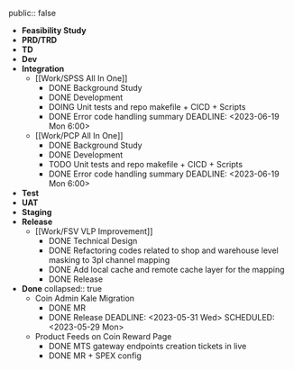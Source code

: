 public:: false

- **Feasibility Study**
- **PRD/TRD**
- **TD**
- **Dev**
- **Integration**
    - [[Work/SPSS All In One]]
        - DONE Background Study
        - DONE Development
        - DOING Unit tests and repo makefile + CICD + Scripts
        - DONE Error code handling summary
          DEADLINE: <2023-06-19 Mon 6:00>
    - [[Work/PCP All In One]]
        - DONE Background Study
        - DONE Development
        - TODO Unit tests and repo makefile + CICD + Scripts
        - DONE Error code handling summary
          DEADLINE: <2023-06-19 Mon 6:00>
- **Test**
- **UAT**
- **Staging**
- **Release**
    - [[Work/FSV VLP Improvement]]
        - DONE Technical Design
        - DONE Refactoring codes related to shop and warehouse level masking to 3pl channel mapping
        - DONE Add local cache and remote cache layer for the mapping
        - DONE Release
- **Done**
  collapsed:: true
    - Coin Admin Kale Migration
        - DONE MR
        - DONE Release
          DEADLINE: <2023-05-31 Wed>
          SCHEDULED: <2023-05-29 Mon>
    - Product Feeds on Coin Reward Page
        - DONE MTS gateway endpoints creation tickets in live
        - DONE MR + SPEX config
